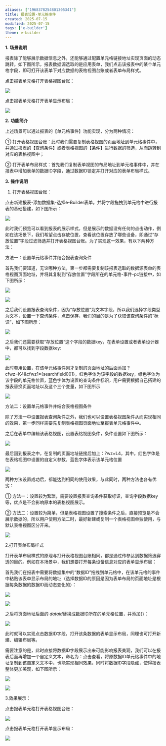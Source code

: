 ```yaml
---
aliases: ["1968378254801305341"]
title: 报表设置-单元格事件
created: 2025-07-15
modified: 2025-07-15
tags: ['e-builder']
theme: e-builder
---
```


**1.** **场景说明**

报表除了能够展示数据信息之外，还能够通过配置单元格链接地址实现页面的动态跳转。如下图所示，报表数据源选取的是应用表单，我们点击该报表中的某个单元格字段，即可打开该表单下对应数据的表格视图台账或者表单布局样式。

点击报表单元格打开表格视图台账：

![](4382db63fd1a9fc31db0c9002e86403e.jpg)

点击报表单元格打开表单显示布局：

![](bd4da66aaa9c496d5e322ec828db1c8e.jpg)

**2.** **功能简介**

上述场景可以通过报表的【单元格事件】功能实现，分为两种情况：

① 打开表格视图台账：此时我们需要复制表格视图的页面地址到单元格事件中，并通过报表的【查询条件】或者表格视图的【条件】进行数据的筛选，从而跳转到对应的表格视图中；

② 打开表单布局样式：首先我们复制表单视图的布局地址到单元格事件中，并在报表中增加表单的数据ID字段，通过数据ID锁定并打开对应的表单布局样式。

**3.** **操作说明**

1. 打开表格视图台账：

点击新建报表-添加数据集-选择e-Builder表单，并将字段拖拽到单元格中进行报表的基础搭建，如下图所示：

![](939df99ea182def274ddd0eb9114754a.jpg)

此时我们预览可以看到报表的展示样式，但是展示的数据没有任何的点击动作，例如在该场景下，我们希望点击存放位置，查看该位置存放了哪些设备，即通过“存放位置”字段过滤筛选并打开表格视图台账。为了实现这一效果，有以下两种方法：

方法一：设置单元格事件并结合报表查询条件

首先我们要知道，无论哪种方法，第一步都需要复制该报表选取的数据源表单的表格视图页面地址，并将其复制到“存放位置”字段所在的单元格-事件-pc链接中，如下图所示：

![](94db0045ea44e79bce7a52f021200eea.jpg)

![](1c64a97120735c608f242dbb1a224b3c.jpg)

之后我们设置报表查询条件，因为“存放位置”为文本字段，所以我们选择字段类型为文本，设置一下查询条件，点击保存，我们的目的是为了获取该查询条件的“标识”，如下图所示：

![](98ff8f1a8d37a306958623a7d8223d74.jpg)

之后我们还需要获取“存放位置”这个字段的数据key，在表单设置或者表单设计器中，都可以找到字段数据key:

![](7babf6d7d26170fa7ed5066fb686da0e.jpg)

此时套用设置，在该单元格事件刚才复制的页面地址的后面添加 ?cfwz=K4&cfwz1={searchfield001}，红色字体为该字段的数据key，绿色字体为该字段的单元格位置，蓝色字体为设置的查询条件标识，用户需要根据自己搭建的报表替换页面地址以及这个三个变量，如下图所示

![](e2b5efb35c1d059c11fec402cb8c5750.jpg)

方法二：设置单元格事件并结合表格视图条件

除了方法一中设置报表查询条件之外，我们也可以设置表格视图条件从而实现相同的效果，第一步同样需要先复制表格视图页面地址至报表单元格事件中。

之后在表单中编辑该表格视图，设置表格视图条件，条件设置如下图所示：

![](65adc8bfd157505d511e0c8b85f46527.jpg)

最后回到报表之中，在复制的页面地址链接后加上：?wz=L4，其中，红色字体是在表格视图中设置的自定义参数，蓝色字体表示该单元格位置

![](31040ff5f1d2184e50847a2663a2e4b0.jpg)

两种方法设置成功后，都能达到相同的使用效果，与此同时，两种方法也各有优劣：

① 方法一：设置较为繁琐，需要设置报表查询条件获取标识，查询字段数据key等，优点是不会影响原本的表格视图展示。

② 方法二：设置较为简单，但是表格视图设置了搜索条件之后，直接预览是不会展示数据的，所以用户使用方法二时，最好新建或复制一个表格视图单独使用，与默认表格视图区分开来。

![](6be544e101d8bc070938716a4c1bd276.jpg)

2.打开表单布局样式

打开表单布局样式的原理与打开表格视图台账相同，都是通过传参达到数据筛选穿透的目的。例如在本场景中，我们想要打开每条设备信息对应的表单显示布局：

首先我们在报表中需要将数据集中的“数据ID”拖拽到单元格中，在该单元格的事件中粘贴该表单显示布局的地址（选择数据ID的原因是因为表单布局的页面地址是根据每条数据的数据ID而动态变化的）：

![](483824e86481d2fea9476efb6bb16e28.jpg)

![](5d7f96926a4313223518aa648c46f76b.jpg)

之后将页面地址后面的 $dataid$替换成数据ID所在的单元格位置，并添加{}：

![](d78640c73e91c02b15aae25075308028.jpg)

此时就可以实现点击数据ID字段，打开该条数据的表单显示布局，同理也可打开新建、编辑布局等。

需要注意的是，此时直接将数据ID字段展示出来可能影响报表美观，我们可以在报表后面再增加一个自定义文本，命名为：点击查看，将原数据ID单元格事件中的地址复制到该自定义文本中，也能实现相同效果，同时将数据ID字段隐藏，使得报表整体更加美观，如下图所示：

![](186a0605b4d54fce797df7f664fc83de.jpg)

![](a495927682a73ff5877baf802dff89d9.jpg)

3.效果展示：

点击报表单元格打开表格视图台账：

![](93aa1bdc6b2987eda90e4802d83fc1ee.jpg)

点击报表单元格打开表单显示布局：

![](e2eff6ed5dfc4b16f6d2a4e2e5f7f4e3.jpg)